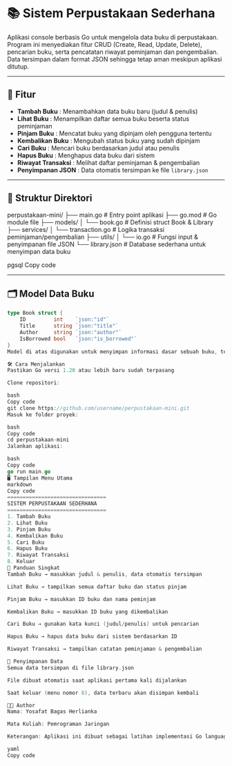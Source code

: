 # 📚 Sistem Perpustakaan Sederhana

Aplikasi console berbasis Go untuk mengelola data buku di perpustakaan.  
Program ini menyediakan fitur CRUD (Create, Read, Update, Delete), pencarian buku, serta pencatatan riwayat peminjaman dan pengembalian.  
Data tersimpan dalam format JSON sehingga tetap aman meskipun aplikasi ditutup.

---

## 🚀 Fitur

- **Tambah Buku** : Menambahkan data buku baru (judul & penulis)  
- **Lihat Buku** : Menampilkan daftar semua buku beserta status peminjaman  
- **Pinjam Buku** : Mencatat buku yang dipinjam oleh pengguna tertentu  
- **Kembalikan Buku** : Mengubah status buku yang sudah dipinjam  
- **Cari Buku** : Mencari buku berdasarkan judul atau penulis  
- **Hapus Buku** : Menghapus data buku dari sistem  
- **Riwayat Transaksi** : Melihat daftar peminjaman & pengembalian  
- **Penyimpanan JSON** : Data otomatis tersimpan ke file `library.json`

---

## 📂 Struktur Direktori

perpustakaan-mini/
├── main.go # Entry point aplikasi
├── go.mod # Go module file
├── models/
│ └── book.go # Definisi struct Book & Library
├── services/
│ └── transaction.go # Logika transaksi peminjaman/pengembalian
├── utils/
│ └── io.go # Fungsi input & penyimpanan file JSON
└── library.json # Database sederhana untuk menyimpan data buku

pgsql
Copy code

---

## 🗂️ Model Data Buku

```go
type Book struct {
    ID         int    `json:"id"`
    Title      string `json:"title"`
    Author     string `json:"author"`
    IsBorrowed bool   `json:"is_borrowed"`
}
Model di atas digunakan untuk menyimpan informasi dasar sebuah buku, termasuk ID, judul, penulis, dan status peminjaman.

🛠️ Cara Menjalankan
Pastikan Go versi 1.20 atau lebih baru sudah terpasang

Clone repositori:

bash
Copy code
git clone https://github.com/username/perpustakaan-mini.git
Masuk ke folder proyek:

bash
Copy code
cd perpustakaan-mini
Jalankan aplikasi:

bash
Copy code
go run main.go
🖥️ Tampilan Menu Utama
markdown
Copy code
================================
SISTEM PERPUSTAKAAN SEDERHANA
================================
1. Tambah Buku
2. Lihat Buku
3. Pinjam Buku
4. Kembalikan Buku
5. Cari Buku
6. Hapus Buku
7. Riwayat Transaksi
8. Keluar
📖 Panduan Singkat
Tambah Buku → masukkan judul & penulis, data otomatis tersimpan

Lihat Buku → tampilkan semua daftar buku dan status pinjam

Pinjam Buku → masukkan ID buku dan nama peminjam

Kembalikan Buku → masukkan ID buku yang dikembalikan

Cari Buku → gunakan kata kunci (judul/penulis) untuk pencarian

Hapus Buku → hapus data buku dari sistem berdasarkan ID

Riwayat Transaksi → tampilkan catatan peminjaman & pengembalian

💾 Penyimpanan Data
Semua data tersimpan di file library.json

File dibuat otomatis saat aplikasi pertama kali dijalankan

Saat keluar (menu nomor 8), data terbaru akan disimpan kembali

👨‍💻 Author
Nama: Yosafat Bagas Herlianka

Mata Kuliah: Pemrograman Jaringan

Keterangan: Aplikasi ini dibuat sebagai latihan implementasi Go language dengan konsep struct, fungsi, dan modularisasi.

yaml
Copy code
